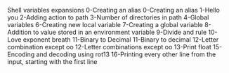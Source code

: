 Shell variables expansions
0-Creating an alias
0-Creating an alias
1-Hello you
2-Adding action to path
3-Number of directories in path
4-Global variables
6-Creating new local variable
7-Creating a global variable
8-Addition to value stored in an environment variable
9-Divide and rule
10-Love exponent breath
11-Binary to Decimal
11-Binary to decimal
12-Letter combination except oo
12-Letter combinations except oo
13-Print float
15-Encoding and decoding using rot13
16-Printing every other line from the input, starting with the first line
